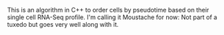 This is an algorithm in C++ to order cells by pseudotime based on their single cell RNA-Seq profile. I'm calling it Moustache for now: Not part of a tuxedo but goes very well along with it. 
